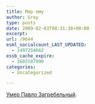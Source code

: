 ```yaml
---
title: Мир ему
author: Gray
type: posts
date: 2009-02-03T08:31:38+00:00
excerpt:
url: /9644
esml_socialcount_LAST_UPDATED:
  - 1497254662
essb_cache_expire:
  - 1603187990
categories:
  - Uncategorized

---
```








<a href="http://korrespondent.net/showbiz/730648" target="_blank">Умер Павло Загребельный</a>.